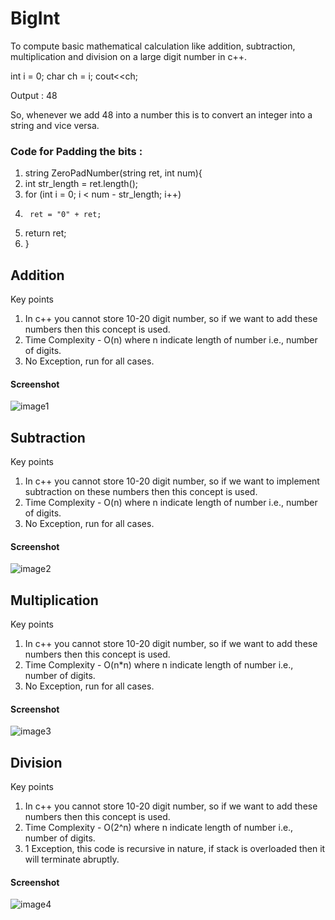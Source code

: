 # BigInt
To compute basic mathematical calculation like addition, subtraction, multiplication and division on a large digit number in c++.

int i = 0;
char ch = i;
cout<<ch;

Output : 48

So, whenever we add 48 into a number this is to convert an integer into a string and vice versa.

### Code for Padding the bits :

1. string ZeroPadNumber(string ret, int num){
2.	int str_length = ret.length();
3.	for (int i = 0; i < num - str_length; i++)
4.		ret = "0" + ret;
5.	return ret;
6. }

## Addition
Key points
  1. In c++ you cannot store 10-20 digit number, so if we want to add these numbers then this concept is used.
  2. Time Complexity - O(n)     where n indicate length of number i.e., number of digits.
  3. No Exception, run for all cases.

#### Screenshot
![image1](https://user-images.githubusercontent.com/48055152/57938955-e61d4580-78e6-11e9-952f-1a63f5a40ff1.png)

## Subtraction

Key points
  1. In c++ you cannot store 10-20 digit number, so if we want to implement subtraction on these numbers then this concept is used.
  2. Time Complexity - O(n)     where n indicate length of number i.e., number of digits.
  3. No Exception, run for all cases.
  
#### Screenshot
![image2](https://user-images.githubusercontent.com/48055152/57938956-e6b5dc00-78e6-11e9-98d7-eaf24a724c6c.png)

## Multiplication
Key points
  1. In c++ you cannot store 10-20 digit number, so if we want to add these numbers then this concept is used.
  2. Time Complexity - O(n*n)     where n indicate length of number i.e., number of digits.
  3. No Exception, run for all cases.

#### Screenshot
![image3](https://user-images.githubusercontent.com/48055152/57938957-e6b5dc00-78e6-11e9-8fa6-c6909ffdbe44.png)

## Division
Key points
  1. In c++ you cannot store 10-20 digit number, so if we want to add these numbers then this concept is used.
  2. Time Complexity - O(2^n)     where n indicate length of number i.e., number of digits.
  3. 1 Exception, this code is recursive in nature, if stack is overloaded then it will terminate abruptly.

#### Screenshot
![image4](https://user-images.githubusercontent.com/48055152/57938954-e61d4580-78e6-11e9-8518-cd0bbfe0bf5a.png)
